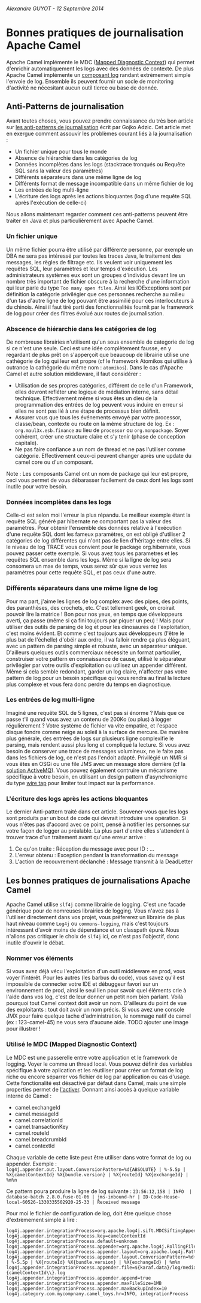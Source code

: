 ###### Alexandre GUYOT - 12 Septembre 2014


# Bonnes pratiques de journalisation Apache Camel

Apache Camel implémente le MDC ([Mapped Diagnostic Context](http://camel.apache.org/mdc-logging.html)) qui permet d'enrichir automatiquement les logs avec des données de contexte. De plus Apache Camel implémente un [composant log](http://camel.apache.org/log) randant extrèmement simple l'envoie de log. Ensemble ils peuvent fournir un socle de monitoring d'activité ne nécesitant aucun outil tierce ou base de donnée.

## Anti-Patterns de journalisation

Avant toutes choses, vous pouvez prendre connaissance du très bon article sur [les anti-patterns de journalisation](http://gojko.net/2006/12/09/logging-anti-patterns/) écrit par Gojko Adzic. Cet article met en exergue comment assouvir les problèmes courant liés à la journalisation :

* Un fichier unique pour tous le monde
* Absence de hiérarchie dans les catégories de log
* Données incomplètes dans les logs (stacktrace tronqués ou Requête SQL sans la valeur des paramètres)
* Différents séparateurs dans une même ligne de log
* Différents format de message incompatible dans un même fichier de log
* Les entrées de log multi-ligne
* L'écriture des logs après les actions bloquantes (log d'une requête SQL après l'exécution de celle-ci)

Nous allons maintenant regarder comment ces anti-patterns peuvent être traiter en Java et plus particulièrement avec Apache Camel.

### Un fichier unique

Un même fichier pourra être utilisé par différente personne, par exemple un DBA ne sera pas intéressé par toutes les traces Java, le traitement des messages, les règles de filtrage etc. Ils veulent voir uniquement les requêtes SQL, leur paramètres et leur temps d'exécution. Les administrateurs systèmes eux sont un groupes d'individus devant lire un nombre très important de fichier obscure à la recherche  d'une information qui leur parle du type `Too many open files`. Ainsi les IOExceptions sont par définition la catégorie privilégier que ces personnes recherche au milieu d'un tas d'autre ligne de log pouvant être assimilié pour ces interlocuteurs à du chinois. 
Ainsi il faut tiré parti des fonctionnalités fournit par le framework de log pour créer des filtres évolué aux routes de journalisation.

### Abscence de hiérarchie dans les catégories de log

De nombreuse librairies n'utilisent qu'un sous ensemble de categorie de log si ce n'est une seule. Ceci est une idée complètement fausse, en y regardant de plus prêt on s'apperçoit que beaucoup de librairie utilise une cathégorie de log qui leur est propre (cf le framework Atomikos qui utilise à outrance la cathégorie du même nom : `atomikos`).
Dans le cas d'Apache Camel et autre solution middleware, il faut considérer :

* Utilisation de ses propres catégories, différent de celle d'un Framework, elles devront refléter une logique de médiation interne, sans détail technique. Effectivement même si vous êtes un dieu de la programmation des entrées de log peuvent vous induire en erreur si elles ne sont pas lié à une étape de processus bien définit.
* Assurer vous que tous les événements envoyé par votre processor, classe/bean, contexte ou route on la même structure de log. Ex : `org.maul3x.esb.finance` au lieu de `processor` ou `org.monpackage`. Soyer cohérent, créer une structure claire et s'y tenir (phase de conception capitale).
* Ne pas faire confiance a un nom de thread et ne pas l'utiliser comme catégorie. Effectivement ceux-ci peuvent changer après une update du camel core ou d'un composant.

Note : Les composants Camel ont un nom de package qui leur est propre, ceci vous permet de vous débarasser facilement de ceux dont les logs sont inutile pour votre besoin. 

### Données incomplètes dans les logs

Celle-ci est selon moi l'erreur la plus répandu. Le meilleur exemple étant la requête SQL généré par hibernate ne comportant pas la valeur des paramètres. Pour obtenir l'ensemble des données relative à l'exécution d'une requête SQL dont les fameux paramètres, on est obligé d'utiliser 2 catégories de log différentes qui n'ont pas de lien d'héritage entre elles. Si le niveau de log TRACE vous convient pour le package org.hibernate, vous pouvez passer cette exemple.
Si vous avez tous les parametres et les requêtes SQL ensemble dans les logs. Même si la ligne de log sera consomera un max de temps, vous serez sûr que vous verrez les paramètres pour cette requête SQL, et pas ceux d'une autre.

### Différents séparateurs dans une même ligne de log

Pour ma part, j'aime les lignes de log complex avec des pipes, des points, des paranthèses, des crochets, etc. C'est tellement geek, on croirait pouvoir lire la matrice ! Bon pour nos yeux, en temps que développeurs averti, ça passe (même si ça fini toujours par piquer un peu) ! Mais pour utiliser des outils de parsing de log et pour les dinosaures de l'exploitation, c'est moins évident. Et comme c'est toujours aux développeurs (l'être le plus bat de l'échelle) d'obéir aux ordre, il va falloir rendre ça plus éléguant, avec un pattern de parsing simple et robuste, avec un séparateur unique. D'ailleurs quelques outils commerciaux nécessite un format particulier, construiser votre pattern en connaissance de cause, utilisé le séparateur privilégier par votre outils d'exploitation ou utilisez un appender différent. Même si cela semble redondant, garder un log claire, n'affecter pas votre pattern de log pour un besoin spécifique qui vous rendra au final la lecture plus complexe et vous fera donc perdre du temps en diagnostique.

### Les entrées de log multi-ligne

Imaginé une requête SQL de 5 lignes, c'est pas si énorme ? Mais que ce passe t'il quand vous avez un contenu de 200Ko (ou plus) à logger régulièrement ? Votre système de fichier va vite empatire, et l'espace disque fondre comme neige au soleil à la surface de mercure. De manière plus générale, des entrées de logs sur plusieurs ligne complexifie le parsing, mais rendent aussi plus long et compliqué la lecture. Si vous avez besoin de conserver une trace de messages volumineux, ne le faite pas dans les fichiers de log, ce n'est pas l'endoit adapté. Privilégié un NMR si vous êtes en OSGi ou une file JMS avec un message store derrière (cf la [solution ActiveMQ](http://activemq.apache.org/amq-message-store.html)). Vous pouvez également contruire un mécanisme spécifique à votre besoin, en utilisant un design pattern d'asynchroniqme du type [wire tap](http://camel.apache.org/wire-tap) pour limiter tout impact sur la performance.

### L'écriture des logs après les actions bloquantes

Le dernier Anti-pattern traité dans cet article. Souvener-vous que les logs sont produits par un bout de code qui devrait introduire une opération. Si vous n'êtes pas d'accord avec ce point, pensé à notifier les personnes sur votre façon de logger au préalable. La plus part d'entre elles s'attendent à trouver trace d'un traitement avant qu'une erreur arrive :

1. Ce qu'on traite : Réception du message avec pour ID : ...
2. L'erreur obtenu : Exception pendant la transformation du message
3. L'action de recouvrement déclanché : Message transmit à la DeadLetter



## Les bonnes pratiques de journalisations Apache Camel

Apache Camel utilise `slf4j` comme librairie de logging. C'est une facade générique pour de nomreuses librairies de logging. Vous n'avez pas à l'utiliser directement dans vos projet, vous préfererez un librairie de plus haut niveau comme `Log4j` ou `commons-logging`, mais c'est toujours intéressant d'avoir moins de dépendance et un classpath épuré. Nous n'allons pas critiquer le choix de `slf4j` ici, ce n'est pas l'objectif, donc inutile d'ouvrir le débat. 

### Nommer vos éléments

Si vous avez déjà vécu l'exploitation d'un outil middleware en prod, vous voyer l'intérêt. Pour les autres (les barbus du code), vous savez qu'il est impossible de connecter votre IDE et débuggeur favori sur un environnement de prod, ainsi le seul lien pour savoir quel éléments crie à l'aide dans vos log, c'est de leur donner un petit nom bien parlant. Voilà pourquoi tout Camel context doit avoir un nom. D'ailleurs du point de vue des exploitants : tout doit avoir un nom précis. Si vous avez une console JMX pour faire quelque tache d'administration, le nommage natif de camel (ex : 123-camel-45) ne vous sera d'aucune aide. TODO ajouter une image pour illustrer !

### Utilisé le MDC (Mapped Diagnostic Context)

Le MDC est une passerelle entre votre application et le framework de logging. Voyer le comme un thread local. Vous pouvez définir des variables spécifique à votre aplication et les réutiliser pour créer un format de log riche ou encore séparrer vos fichier de log par application ou cas d'usage. Cette fonctionalité est désactivé par défaut dans Camel, mais une simple properties permet de [l'activer](http://camel.apache.org/mdc-logging.html). Donnant ainsi accès à quelque variable interne de Camel :

* camel.exchangeId
* camel.messageId
* camel.correlationId
* camel.transactionKey
* camel.routeId
* camel.breadcrumbId
* camel.contextId

Chaque variable de cette liste peut être utiliser dans votre format de log ou appender. Exemple :
`log4j.appender.out.layout.ConversionPattern=%d{ABSOLUTE} | %-5.5p | %X{camelContextId} %X{bundle.version} | %X{routeId} %X{exchangeId} | %m%n`

Ce pattern poura produire la ligne de log suivante :
`23:56:12,158 | INFO  | database-batch 2.8.0.fuse-01-06 | jms-inbound-hr | ID-Code-House-local-60526-1330335502920-25-33 | Received message`

Pour moi le fichier de configuration de log, doit être quelque chose d'extrèmement simple à lire :

    log4j.appender.integrationProcess=org.apache.log4j.sift.MDCSiftingAppender
    log4j.appender.integrationProcess.key=camelContextId
    log4j.appender.integrationProcess.default=unknown
    log4j.appender.integrationProcess.appender=org.apache.log4j.RollingFileAppender
    log4j.appender.integrationProcess.appender.layout=org.apache.log4j.PatternLayout
    log4j.appender.integrationProcess.appender.layout.ConversionPattern=%d{ABSOLUTE} | %-5.5p | %X{routeId} %X{bundle.version} | %X{exchangeId} | %m%n
    log4j.appender.integrationProcess.appender.file=${karaf.data}/log/mediation-$\\{camelContextId\\}.log
    log4j.appender.integrationProcess.appender.append=true
    log4j.appender.integrationProcess.appender.maxFileSize=1MB
    log4j.appender.integrationProcess.appender.maxBackupIndex=10
    log4j.category.com.mycompnany.camel_toys.hr=INFO, integrationProcess


